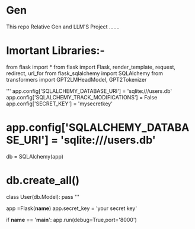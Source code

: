 # Gen
This repo Relative Gen and LLM'S Project .......

# Imortant Libraries:- 
from flask import * 
from flask import Flask, render_template, request, redirect, url_for
from flask_sqlalchemy import SQLAlchemy
from transformers import GPT2LMHeadModel, GPT2Tokenizer


'''
app.config['SQLALCHEMY_DATABASE_URI'] = 'sqlite:///users.db'
app.config['SQLALCHEMY_TRACK_MODIFICATIONS'] = False
app.config['SECRET_KEY'] = 'mysecretkey'
# app.config['SQLALCHEMY_DATABASE_URI'] = 'sqlite:///users.db'
db = SQLAlchemy(app)
# db.create_all()
class User(db.Model):
    pass
'''

app =Flask(__name__)
app.secret_key = 'your secret key'



if __name__ == '__main__':
    app.run(debug=True,port='8000')